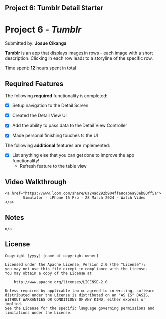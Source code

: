 ## Project 6: Tumblr Detail Starter
# Project 6 - *Tumblr*

Submitted by: **Josue Cikanga**

**Tumblr** is an app that displays images in rows - each image with a short description. Clicking in each row leads to a storyline of the specific row.

Time spent: **12** hours spent in total

## Required Features

The following **required** functionality is completed:

- [X] Setup navigation to the Detail Screen
- [X] Created the Detail View UI
- [X] Add the ability to pass data to the Detail View Controller
- [X] Made personal finishing touches to the UI


The following **additional** features are implemented:

- [X] List anything else that you can get done to improve the app functionality!
    - Refresh feature to the table view

## Video Walkthrough

    <a href="https://www.loom.com/share/6a24ad292b904ffa8cab6a93eb80ff5a">
            Simulator - iPhone 15 Pro - 28 March 2024 - Watch Video
    </a>

## Notes

    n/a

## License

    Copyright [yyyy] [name of copyright owner]

    Licensed under the Apache License, Version 2.0 (the "License");
    you may not use this file except in compliance with the License.
    You may obtain a copy of the License at

        http://www.apache.org/licenses/LICENSE-2.0

    Unless required by applicable law or agreed to in writing, software
    distributed under the License is distributed on an "AS IS" BASIS,
    WITHOUT WARRANTIES OR CONDITIONS OF ANY KIND, either express or implied.
    See the License for the specific language governing permissions and
    limitations under the License.

